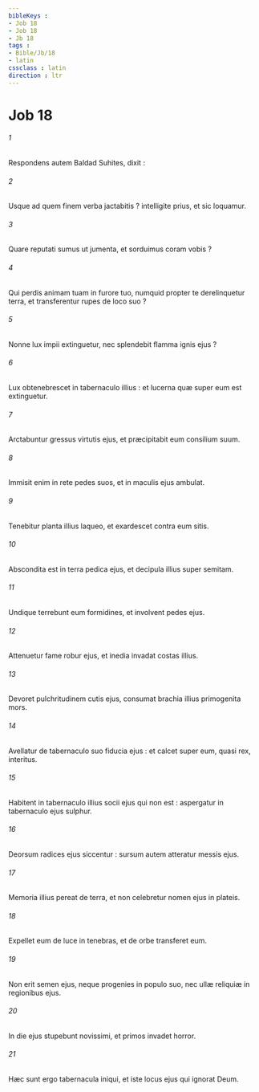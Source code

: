 ```yaml
---
bibleKeys : 
- Job 18
- Job 18
- Jb 18
tags : 
- Bible/Jb/18
- latin
cssclass : latin
direction : ltr
---
```


# Job 18

###### 1
Respondens autem Baldad Suhites, dixit :
###### 2
Usque ad quem finem verba jactabitis ? intelligite prius, et sic loquamur.
###### 3
Quare reputati sumus ut jumenta, et sorduimus coram vobis ?
###### 4
Qui perdis animam tuam in furore tuo, numquid propter te derelinquetur terra, et transferentur rupes de loco suo ?
###### 5
Nonne lux impii extinguetur, nec splendebit flamma ignis ejus ?
###### 6
Lux obtenebrescet in tabernaculo illius : et lucerna quæ super eum est extinguetur.
###### 7
Arctabuntur gressus virtutis ejus, et præcipitabit eum consilium suum.
###### 8
Immisit enim in rete pedes suos, et in maculis ejus ambulat.
###### 9
Tenebitur planta illius laqueo, et exardescet contra eum sitis.
###### 10
Abscondita est in terra pedica ejus, et decipula illius super semitam.
###### 11
Undique terrebunt eum formidines, et involvent pedes ejus.
###### 12
Attenuetur fame robur ejus, et inedia invadat costas illius.
###### 13
Devoret pulchritudinem cutis ejus, consumat brachia illius primogenita mors.
###### 14
Avellatur de tabernaculo suo fiducia ejus : et calcet super eum, quasi rex, interitus.
###### 15
Habitent in tabernaculo illius socii ejus qui non est : aspergatur in tabernaculo ejus sulphur.
###### 16
Deorsum radices ejus siccentur : sursum autem atteratur messis ejus.
###### 17
Memoria illius pereat de terra, et non celebretur nomen ejus in plateis.
###### 18
Expellet eum de luce in tenebras, et de orbe transferet eum.
###### 19
Non erit semen ejus, neque progenies in populo suo, nec ullæ reliquiæ in regionibus ejus.
###### 20
In die ejus stupebunt novissimi, et primos invadet horror.
###### 21
Hæc sunt ergo tabernacula iniqui, et iste locus ejus qui ignorat Deum.
